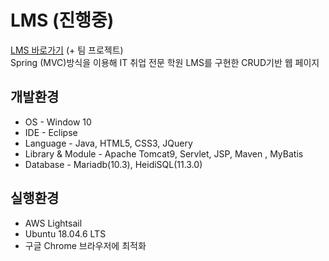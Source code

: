 # LMS (진행중)

[LMS 바로가기](http://3.39.153.13/lms/login) (+ 팀 프로젝트)<br>
Spring (MVC)방식을 이용해 IT 취업 전문 학원 LMS를 구현한 CRUD기반 웹 페이지

## 개발환경

* OS - Window 10
* IDE - Eclipse
* Language - Java, HTML5, CSS3, JQuery
* Library & Module - Apache Tomcat9, Servlet, JSP, Maven , MyBatis
* Database - Mariadb(10.3), HeidiSQL(11.3.0)

## 실행환경

* AWS Lightsail
* Ubuntu 18.04.6 LTS
* 구글 Chrome 브라우저에 최적화


